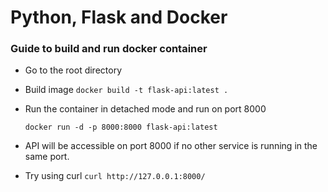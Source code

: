 # Python, Flask and Docker

### Guide to build and run docker container

* Go to the root directory

* Build image `docker build -t flask-api:latest .` 

* Run the container in detached mode and run on port 8000 

	`docker run -d -p 8000:8000 flask-api:latest`

* API will be accessible on port 8000 if no other service is running in the same port. 
	
* Try using curl `curl http://127.0.0.1:8000/`
